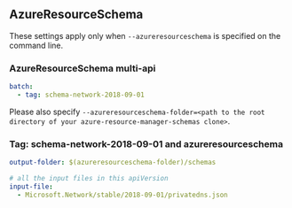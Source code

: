 ## AzureResourceSchema

These settings apply only when `--azureresourceschema` is specified on the command line.

### AzureResourceSchema multi-api

``` yaml $(azureresourceschema) && $(multiapi)
batch:
  - tag: schema-network-2018-09-01

```

Please also specify `--azureresourceschema-folder=<path to the root directory of your azure-resource-manager-schemas clone>`.

### Tag: schema-network-2018-09-01 and azureresourceschema

``` yaml $(tag) == 'schema-network-2018-09-01' && $(azureresourceschema)
output-folder: $(azureresourceschema-folder)/schemas

# all the input files in this apiVersion
input-file:
  - Microsoft.Network/stable/2018-09-01/privatedns.json

```
